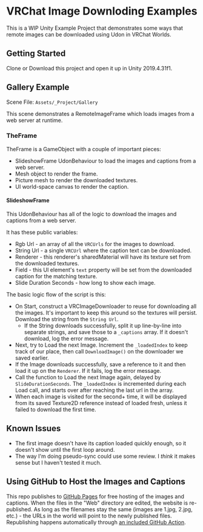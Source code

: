 ﻿# VRChat Image Downloding Examples

This is a WIP Unity Example Project that demonstrates some ways that remote images can be downloaded using Udon in VRChat Worlds.

## Getting Started

Clone or Download this project and open it up in Unity 2019.4.31f1.

## Gallery Example
Scene File: `Assets/_Project/Gallery`

This scene demonstrates a RemoteImageFrame which loads images from a web server at runtime.

### TheFrame

TheFrame is a GameObject with a couple of important pieces:
* SlideshowFrame UdonBehaviour to load the images and captions from a web server.
* Mesh object to render the frame.
* Picture mesh to render the downloaded textures.
* UI world-space canvas to render the caption.

#### SlideshowFrame

This UdonBehaviour has all of the logic to download the images and captions from a web server.

It has these public variables:
* Rgb Url - an array of all the `VRCUrls` for the images to download.
* String Url - a single `VRCUrl` where the caption text can be downloaded.
* Renderer - this renderer's sharedMaterial will have its texture set from the downloaded textures.
* Field - this UI element's `text` property will be set from the downloaded caption for the matching texture.
* Slide Duration Seconds - how long to show each image.

The basic logic flow of the script is this:

* On Start, construct a VRCImageDownloader to reuse for downloading all the images. It's important to keep this around so the textures will persist. Download the string from the `String Url`.
  * If the String downloads successfully, split it up line-by-line into separate strings, and save those to a `_captions` array. If it doesn't download, log the error message.
* Next, try to Load the next Image. Increment the `_loadedIndex` to keep track of our place, then call `DownloadImage()` on the downloader we saved earlier.
* If the Image downloads successfully, save a reference to it and then load it up on the `Renderer`. If it fails, log the error message.
* Call the function to Load the next Image again, delayed by `SlideDurationSeconds`. The `_loadedIndex` is incremented during each Load call, and starts over after reaching the last url in the array.
* When each image is visited for the second+ time, it will be displayed from its saved Texture2D reference instead of loaded fresh, unless it failed to download the first time.

## Known Issues

* The first image doesn't have its caption loaded quickly enough, so it doesn't show until the first loop around.
* The way I'm doing pseudo-sync could use some review. I _think_ it makes sense but I haven't tested it much.

## Using GitHub to Host the Images and Captions

This repo publishes to [GitHub Pages](https://pages.github.com/) for free hosting of the images and captions. When the files in the "Web" directory are edited, the website is re-published. As long as the filenames stay the same (images are 1.jpg, 2.jpg, etc.) - the URLs in the world will point to the newly published files. Republishing happens automatically through [an included GitHub Action](https://github.com/vrchat-community/examples-image-loading/actions/workflows/static.yml).